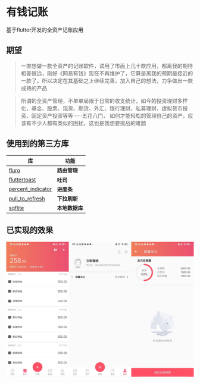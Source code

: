 # 有钱记账

基于flutter开发的全资产记账应用


## 期望

> 一直想做一款全资产的记账软件，试用了市面上几十款应用，都离我的期待相差很远，刚好《网易有钱》现在不再维护了，它算是离我的预期最接近的一款了，所以决定在其基础之上继续完善，加入自己的想法，力争做出一款成熟的产品

> 所谓的全资产管理，不单单局限于日常的收支统计，如今的投资理财多样化，基金、股票、现货、期货、外汇、银行理财、私募理财、虚拟货币投资、固定资产投资等等······五花八门，
> 如何才能轻松的管理自己的资产，应该有不少人都有类似的困扰，这也是我想要挑战的难题


## 使用到的第三方库

| 库                         | 功能             |
| -------------------------  | --------------- |
| [fluro](https://pub.flutter-io.cn/packages/fluro)                           | **路由管理**     |
| [fluttertoast](https://pub.flutter-io.cn/packages/fluttertoast)             | **吐司**        |
| [percent_indicator](https://pub.flutter-io.cn/packages/percent_indicator)   | **进度条**       |
| [pull_to_refresh](https://pub.flutter-io.cn/packages/pull_to_refresh)       | **下拉刷新**     |
| [sqflite](https://pub.flutter-io.cn/packages/sqflite)                       | **本地数据库**   |


## 已实现的效果

<img src="./ui/ui_01.jpg"/>

